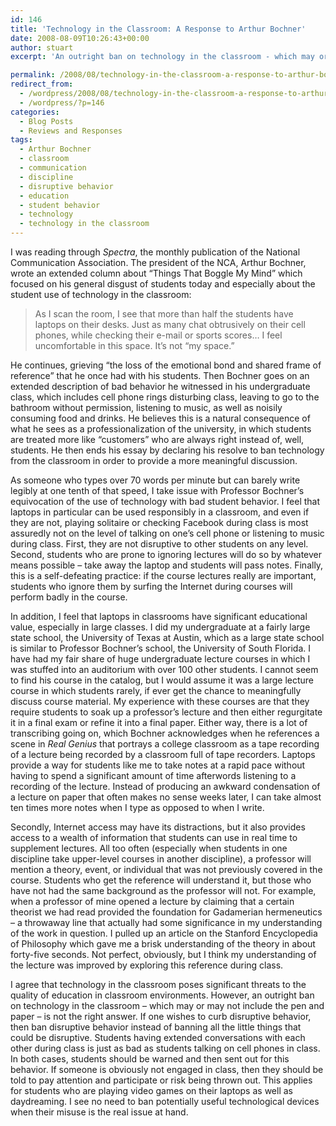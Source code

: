 ```yaml
---
id: 146
title: 'Technology in the Classroom: A Response to Arthur Bochner'
date: 2008-08-09T10:26:43+00:00
author: stuart
excerpt: 'An outright ban on technology in the classroom - which may or may not include the pen and paper - is not the right answer.  If one wishes to curb disruptive behavior, then ban disruptive behavior instead of banning all the little things that could be disruptive. '

permalink: /2008/08/technology-in-the-classroom-a-response-to-arthur-bochner/
redirect_from:
  - /wordpress/2008/08/technology-in-the-classroom-a-response-to-arthur-bochner/
  - /wordpress/?p=146
categories:
  - Blog Posts
  - Reviews and Responses
tags:
  - Arthur Bochner
  - classroom
  - communication
  - discipline
  - disruptive behavior
  - education
  - student behavior
  - technology
  - technology in the classroom
---
```

I was reading through _Spectra_, the monthly publication of the National Communication Association. The president of the NCA, Arthur Bochner, wrote an extended column about &#8220;Things That Boggle My Mind&#8221; which focused on his general disgust of students today and especially about the student use of technology in the classroom:

> As I scan the room, I see that more than half the students have laptops on their desks. Just as many chat obtrusively on their cell phones, while checking their e-mail or sports scores&#8230; I feel uncomfortable in this space. It&#8217;s not &#8220;my space.&#8221;

<!--more-->


  
He continues, grieving &#8220;the loss of the emotional bond and shared frame of reference&#8221; that he once had with his students. Then Bochner goes on an extended description of bad behavior he witnessed in his undergraduate class, which includes cell phone rings disturbing class, leaving to go to the bathroom without permission, listening to music, as well as noisily consuming food and drinks. He believes this is a natural consequence of what he sees as a professionalization of the university, in which students are treated more like &#8220;customers&#8221; who are always right instead of, well, students. He then ends his essay by declaring his resolve to ban technology from the classroom in order to provide a more meaningful discussion.

As someone who types over 70 words per minute but can barely write legibly at one tenth of that speed, I take issue with Professor Bochner&#8217;s equivocation of the use of technology with bad student behavior. I feel that laptops in particular can be used responsibly in a classroom, and even if they are not, playing solitaire or checking Facebook during class is most assuredly not on the level of talking on one&#8217;s cell phone or listening to music during class. First, they are not disruptive to other students on any level. Second, students who are prone to ignoring lectures will do so by whatever means possible &#8211; take away the laptop and students will pass notes. Finally, this is a self-defeating practice: if the course lectures really are important, students who ignore them by surfing the Internet during courses will perform badly in the course. 

In addition, I feel that laptops in classrooms have significant educational value, especially in large classes. I did my undergraduate at a fairly large state school, the University of Texas at Austin, which as a large state school is similar to Professor Bochner&#8217;s school, the University of South Florida. I have had my fair share of huge undergraduate lecture courses in which I was stuffed into an auditorium with over 100 other students. I cannot seem to find his course in the catalog, but I would assume it was a large lecture course in which students rarely, if ever get the chance to meaningfully discuss course material. My experience with these courses are that they require students to soak up a professor&#8217;s lecture and then either regurgitate it in a final exam or refine it into a final paper. Either way, there is a lot of transcribing going on, which Bochner acknowledges when he references a scene in _Real Genius_ that portrays a college classroom as a tape recording of a lecture being recorded by a classroom full of tape recorders. Laptops provide a way for students like me to take notes at a rapid pace without having to spend a significant amount of time afterwords listening to a recording of the lecture. Instead of producing an awkward condensation of a lecture on paper that often makes no sense weeks later, I can take almost ten times more notes when I type as opposed to when I write. 

Secondly, Internet access may have its distractions, but it also provides access to a wealth of information that students can use in real time to supplement lectures. All too often (especially when students in one discipline take upper-level courses in another discipline), a professor will mention a theory, event, or individual that was not previously covered in the course. Students who get the reference will understand it, but those who have not had the same background as the professor will not. For example, when a professor of mine opened a lecture by claiming that a certain theorist we had read provided the foundation for Gadamerian hermeneutics &#8211; a throwaway line that actually had some significance in my understanding of the work in question. I pulled up an article on the Stanford Encyclopedia of Philosophy which gave me a brisk understanding of the theory in about forty-five seconds. Not perfect, obviously, but I think my understanding of the lecture was improved by exploring this reference during class.

I agree that technology in the classroom poses significant threats to the quality of education in classroom environments. However, an outright ban on technology in the classroom &#8211; which may or may not include the pen and paper &#8211; is not the right answer. If one wishes to curb disruptive behavior, then ban disruptive behavior instead of banning all the little things that could be disruptive. Students having extended conversations with each other during class is just as bad as students talking on cell phones in class. In both cases, students should be warned and then sent out for this behavior. If someone is obviously not engaged in class, then they should be told to pay attention and participate or risk being thrown out. This applies for students who are playing video games on their laptops as well as daydreaming. I see no need to ban potentially useful technological devices when their misuse is the real issue at hand.